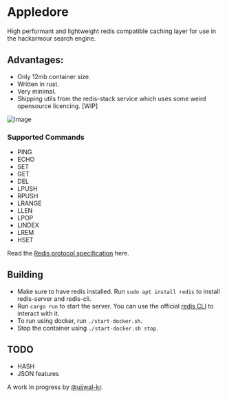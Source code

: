 # Appledore

High performant and lightweight redis compatible caching layer for use in the hackarmour search engine.

## Advantages:

- Only 12mb container size.
- Written in rust.
- Very minimal.
- Shipping utils from the redis-stack service which uses some weird opensource licencing. [WIP]

![image](https://user-images.githubusercontent.com/38783809/221806792-74f4f4e2-c3b9-401e-bfe8-d80c70f7cf74.png)

### Supported Commands
- PING
- ECHO
- SET
- GET
- DEL
- LPUSH
- RPUSH
- LRANGE
- LLEN
- LPOP
- LINDEX
- LREM
- HSET

Read the [Redis protocol specification](https://redis.io/docs/reference/protocol-spec/) here.

## Building

- Make sure to have redis installed. Run `sudo apt install redis` to install redis-server and redis-cli.
- Run `cargo run` to start the server. You can use the official [redis CLI](https://redis.io/docs/ui/cli/) to interact with it.
- To run using docker, run `./start-docker.sh`.
- Stop the container using `./start-docker.sh stop`.

## TODO
- HASH
- JSON features

A work in progress by [@ujjwal-kr](https://github.com/ujjwal-kr).
